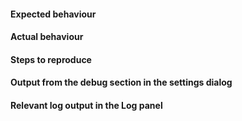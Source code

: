 <!--
If you are able to open the application the best way gather all needed
information and post questions, feature requests or issues is to use
the issue assistant in the "Help menu"!

The menu entry is named "Post questions, feature requests or issues".

Please mention the authors of the script, so they are able to respond.
You will find the authors in the *Script repository*.
-->







#### Expected behaviour

#### Actual behaviour

#### Steps to reproduce

#### Output from the debug section in the settings dialog

#### Relevant log output in the Log panel

<!-- You have to enable enable the Log panel in the Windows menu! -->
<!-- Please also enable debug output in the options of panel. -->
<!-- Alternatively you can also turn on a log file in the settings. -->
